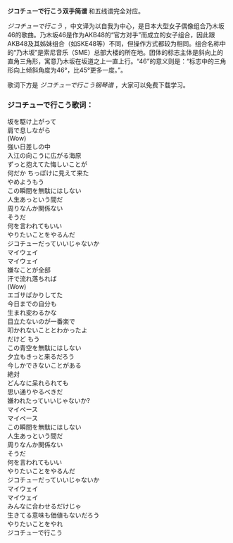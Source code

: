 

**ジコチューで行こう双手简谱** 和五线谱完全对应。

_ジコチューで行こう_
，中文译为以自我为中心，是日本大型女子偶像组合乃木坂46的歌曲。乃木坂46是作为AKB48的“官方对手”而成立的女子组合，因此跟AKB48及其姊妹组合（如SKE48等）不同，但操作方式都较为相同。组合名称中的“乃木坂”是索尼音乐（SME）总部大楼的所在地。团体的标志主体是斜向上的直角三角形，寓意乃木坂在坂道之上一直上行。“46”的意义则是：“标志中的三角形向上倾斜角度为46°，比45°更多一度。”。

歌词下方是 _ジコチューで行こう钢琴谱_ ，大家可以免费下载学习。

### ジコチューで行こう歌词：

坂を駆け上がって  
肩で息しながら  
(Wow)  
強い日差しの中  
入江の向こうに広がる海原  
ずっと抱えてた悔しいことが  
何だか ちっぽけに見えて来た  
やめようもう  
この瞬間を無駄にはしない  
人生あっという間だ  
周りなんか関係ない  
そうだ  
何を言われてもいい  
やりたいことをやるんだ  
ジコチューだっていいじゃないか  
マイウェイ  
マイウェイ  
嫌なことが全部  
汗で流れ落ちれば  
(Wow)  
エゴサばかりしてた  
今日までの自分も  
生まれ変わるかな  
目立たないのが一番楽で  
叩かれないこととわかったよ  
だけど もう  
この青空を無駄にはしない  
夕立もきっと来るだろう  
今しかできないことがある  
絶対  
どんなに呆れられても  
思い通りやるべきだ  
嫌われたっていいじゃないか?  
マイペース  
マイペース  
この瞬間を無駄にはしない  
人生あっという間だ  
周りなんか関係ない  
そうだ  
何を言われてもいい  
やりたいことをやるんだ  
ジコチューだっていいじゃないか  
マイウェイ  
マイウェイ  
みんなに合わせるだけじゃ  
生きてる意味も価値もないだろう  
やりたいことをやれ  
ジコチューで行こう

